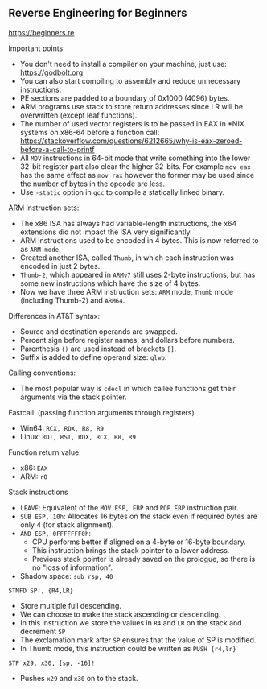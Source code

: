 ## Reverse Engineering for Beginners
https://beginners.re

Important points:

- You don't need to install a compiler on your machine, just use:
  https://godbolt.org
- You can also start compiling to assembly and reduce unnecessary
  instructions.
- PE sections are padded to a boundary of 0x1000 (4096) bytes.
- ARM programs use stack to store return addresses since LR will be
  overwritten (except leaf functions).
- The number of used vector registers is to be passed in EAX in \*NIX
  systems on x86-64 before a function call:
  https://stackoverflow.com/questions/6212665/why-is-eax-zeroed-before-a-call-to-printf
- All `MOV` instructions in 64-bit mode that write something into the lower
  32-bit register part also clear the higher 32-bits. For example `mov eax`
  has the same effect as `mov rax` however the former may be used since the
  number of bytes in the opcode are less.
- Use `-static` option in `gcc` to compile a statically linked binary.

ARM instruction sets:

- The x86 ISA has always had variable-length instructions, the x64
  extensions did not impact the ISA very significantly.
- ARM instructions used to be encoded in 4 bytes. This is now referred to
  as `ARM mode`.
- Created another ISA, called `Thumb`, in which each instruction was
  encoded in just 2 bytes.
- `Thumb-2`, which appeared in `ARMv7` still uses 2-byte instructions, but
  has some new instructions which have the size of 4 bytes.
- Now we have three ARM instruction sets: `ARM` mode, `Thumb` mode
  (including Thumb-2) and `ARM64`.

Differences in AT&T syntax:

- Source and destination operands are swapped.
- Percent sign before register names, and dollars before numbers.
- Parenthesis `()` are used instead of brackets `[]`.
- Suffix is added to define operand size: `qlwb`.

Calling conventions:

- The most popular way is `cdecl` in which callee functions get their
  arguments via the stack pointer.

Fastcall: (passing function arguments through registers)

- Win64: `RCX, RDX, R8, R9`
- Linux: `RDI, RSI, RDX, RCX, R8, R9`

Function return value:

- x86: `EAX`
- ARM: `r0`

Stack instructions

- `LEAVE`: Equivalent of the `MOV ESP, EBP` and `POP EBP` instruction pair.
- `SUB ESP, 10h`: Allocates 16 bytes on the stack even if required bytes
  are only 4 (for stack alignment).
- `AND ESP, 0FFFFFFF0h`:
    - CPU performs better if aligned on a 4-byte or 16-byte boundary.
    - This instruction brings the stack pointer to a lower address.
    - Previous stack pointer is already saved on the prologue, so there is
      no "loss of information".
- Shadow space: `sub rsp, 40`

`STMFD SP!, {R4,LR}`

- Store multiple full descending.
- We can choose to make the stack ascending or descending.
- In this instruction we store the values in `R4` and `LR` on the stack and
  decrement `SP`
- The exclamation mark after `SP` ensures that the value of SP is modified.
- In Thumb mode, this instruction could be written as `PUSH {r4,lr}`

`STP x29, x30, [sp, -16]!`

- Pushes `x29` and `x30` on to the stack.
